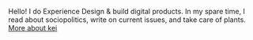 Hello! I do Experience Design & build digital products. In my spare time, I read about sociopolitics, write on current issues, and take care of plants. [More about kei](about)